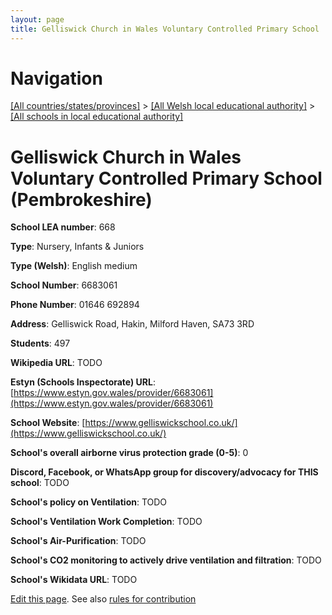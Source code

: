 ```yaml
---
layout: page
title: Gelliswick Church in Wales Voluntary Controlled Primary School
---
```

# Navigation

[[All countries/states/provinces]](../../..) > [[All Welsh local educational authority]](../..) > [[All schools in local educational authority]](..)

# Gelliswick Church in Wales Voluntary Controlled Primary School (Pembrokeshire)

**School LEA number**: 668

**Type**: Nursery, Infants & Juniors

**Type (Welsh)**: English medium

**School Number**: 6683061

**Phone Number**: 01646 692894

**Address**: Gelliswick Road, Hakin, Milford Haven, SA73 3RD

**Students**: 497

**Wikipedia URL**: TODO

**Estyn (Schools Inspectorate) URL**: [https://www.estyn.gov.wales/provider/6683061](https://www.estyn.gov.wales/provider/6683061)

**School Website**: [https://www.gelliswickschool.co.uk/](https://www.gelliswickschool.co.uk/)

**School's overall airborne virus protection grade (0-5)**: 0

**Discord, Facebook, or WhatsApp group for discovery/advocacy for THIS school**: TODO

**School's policy on Ventilation**: TODO

**School's Ventilation Work Completion**: TODO

**School's Air-Purification**: TODO

**School's CO2 monitoring to actively drive ventilation and filtration**: TODO

**School's Wikidata URL**: TODO




[Edit this page](https://github.com/VentilationProject/Wales/edit/prif/./Pembrokeshire/Gelliswick_Church_in_Wales_Voluntary_Controlled_Primary_School.md). See also [rules for contribution](../../../contribution-rules/)